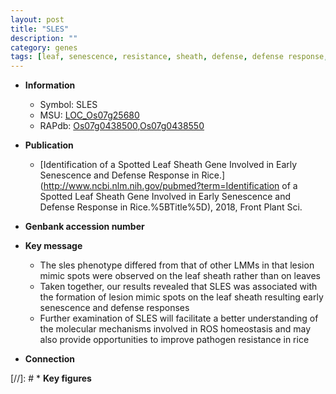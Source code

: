 ```yaml
---
layout: post
title: "SLES"
description: ""
category: genes
tags: [leaf, senescence, resistance, sheath, defense, defense response, homeostasis, pathogen, lesion, lesion mimic, pathogen resistance]
---
```


* **Information**  
    + Symbol: SLES  
    + MSU: [LOC_Os07g25680](http://rice.plantbiology.msu.edu/cgi-bin/ORF_infopage.cgi?orf=LOC_Os07g25680)  
    + RAPdb: [Os07g0438500](http://rapdb.dna.affrc.go.jp/viewer/gbrowse_details/irgsp1?name=Os07g0438500),[Os07g0438550](http://rapdb.dna.affrc.go.jp/viewer/gbrowse_details/irgsp1?name=Os07g0438550)  

* **Publication**  
    + [Identification of a Spotted Leaf Sheath Gene Involved in Early Senescence and Defense Response in Rice.](http://www.ncbi.nlm.nih.gov/pubmed?term=Identification of a Spotted Leaf Sheath Gene Involved in Early Senescence and Defense Response in Rice.%5BTitle%5D), 2018, Front Plant Sci.

* **Genbank accession number**  

* **Key message**  
    + The sles phenotype differed from that of other LMMs in that lesion mimic spots were observed on the leaf sheath rather than on leaves
    + Taken together, our results revealed that SLES was associated with the formation of lesion mimic spots on the leaf sheath resulting early senescence and defense responses
    + Further examination of SLES will facilitate a better understanding of the molecular mechanisms involved in ROS homeostasis and may also provide opportunities to improve pathogen resistance in rice

* **Connection**  

[//]: # * **Key figures**  



